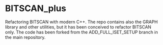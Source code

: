 # BITSCAN_plus
Refactoring BITSCAN with modern C++.
The repo contains also the GRAPH library and other utilities, but it has been conceived to refactor BITSCAN only.
The code has been forked from the ADD_FULL_ISET_SETUP branch in the main repository.
